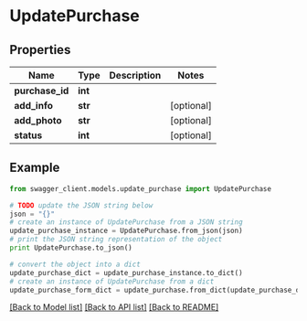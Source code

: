 # UpdatePurchase


## Properties

Name | Type | Description | Notes
------------ | ------------- | ------------- | -------------
**purchase_id** | **int** |  | 
**add_info** | **str** |  | [optional] 
**add_photo** | **str** |  | [optional] 
**status** | **int** |  | [optional] 

## Example

```python
from swagger_client.models.update_purchase import UpdatePurchase

# TODO update the JSON string below
json = "{}"
# create an instance of UpdatePurchase from a JSON string
update_purchase_instance = UpdatePurchase.from_json(json)
# print the JSON string representation of the object
print UpdatePurchase.to_json()

# convert the object into a dict
update_purchase_dict = update_purchase_instance.to_dict()
# create an instance of UpdatePurchase from a dict
update_purchase_form_dict = update_purchase.from_dict(update_purchase_dict)
```
[[Back to Model list]](../README.md#documentation-for-models) [[Back to API list]](../README.md#documentation-for-api-endpoints) [[Back to README]](../README.md)


